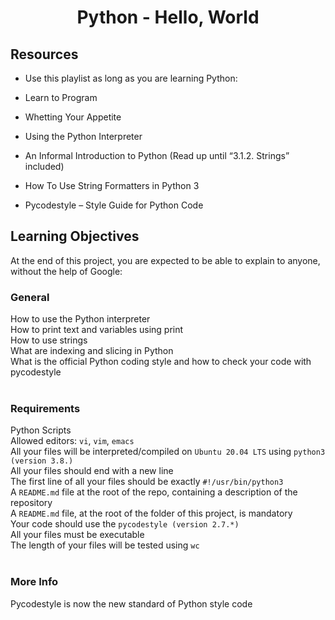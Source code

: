 # <p align="center">Python - Hello, World</p>
  
## Resources

- Use this playlist as long as you are learning Python:

- Learn to Program

- Whetting Your Appetite

- Using the Python Interpreter

- An Informal Introduction to Python (Read up until “3.1.2. Strings” included)

- How To Use String Formatters in Python 3

- Pycodestyle – Style Guide for Python Code

## Learning Objectives
At the end of this project, you are expected to be able to explain to anyone, without the help of Google:

### General
How to use the Python interpreter<br>
How to print text and variables using print<br>
How to use strings<br>
What are indexing and slicing in Python<br>
What is the official Python coding style and how to check your code with pycodestyle<br><br>
### Requirements
Python Scripts<br>
Allowed editors: `vi`, `vim`, `emacs`<br>
All your files will be interpreted/compiled on `Ubuntu 20.04 LTS` using `python3 (version 3.8.)`<br>
All your files should end with a new line<br>
The first line of all your files should be exactly `#!/usr/bin/python3`<br>
A `README.md` file at the root of the repo, containing a description of the repository<br>
A `README.md` file, at the root of the folder of this project, is mandatory<br>
Your code should use the `pycodestyle (version 2.7.*)`<br>
All your files must be executable<br>
The length of your files will be tested using `wc`<br>
<br>
### More Info
Pycodestyle is now the new standard of Python style code
